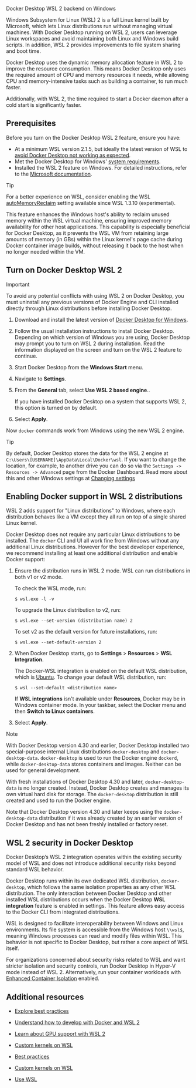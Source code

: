 Docker Desktop WSL 2 backend on Windows


Windows Subsystem for Linux (WSL) 2 is a full Linux kernel built by Microsoft, which lets Linux distributions run without managing virtual machines. With Docker Desktop running on WSL 2, users can leverage Linux workspaces and avoid maintaining both Linux and Windows build scripts. In addition, WSL 2 provides improvements to file system sharing and boot time.

Docker Desktop uses the dynamic memory allocation feature in WSL 2 to improve the resource consumption. This means Docker Desktop only uses the required amount of CPU and memory resources it needs, while allowing CPU and memory-intensive tasks such as building a container, to run much faster.

Additionally, with WSL 2, the time required to start a Docker daemon after a cold start is significantly faster.

## Prerequisites

Before you turn on the Docker Desktop WSL 2 feature, ensure you have:

- At a minimum WSL version 2.1.5, but ideally the latest version of WSL to [avoid Docker Desktop not working as expected](best-practices.md).
- Met the Docker Desktop for Windows' [system requirements](/manuals/desktop/setup/install/windows-install.md#system-requirements).
- Installed the WSL 2 feature on Windows. For detailed instructions, refer to the [Microsoft documentation](https://docs.microsoft.com/en-us/windows/wsl/install-win10).

> [!TIP]
>
> For a better experience on WSL, consider enabling the WSL
> [autoMemoryReclaim](https://learn.microsoft.com/en-us/windows/wsl/wsl-config#experimental-settings)
> setting available since WSL 1.3.10 (experimental).
>
> This feature enhances the Windows host's ability to reclaim unused memory within the WSL virtual machine, ensuring improved memory availability for other host applications. This capability is especially beneficial for Docker Desktop, as it prevents the WSL VM from retaining large amounts of memory (in GBs) within the Linux kernel's page cache during Docker container image builds, without releasing it back to the host when no longer needed within the VM.

## Turn on Docker Desktop WSL 2

> [!IMPORTANT]
>
> To avoid any potential conflicts with using WSL 2 on Docker Desktop, you must uninstall any previous versions of Docker Engine and CLI installed directly through Linux distributions before installing Docker Desktop.

1. Download and install the latest version of [Docker Desktop for Windows](https://desktop.docker.com/win/main/amd64/Docker%20Desktop%20Installer.exe).
2. Follow the usual installation instructions to install Docker Desktop. Depending on which version of Windows you are using, Docker Desktop may prompt you to turn on WSL 2 during installation. Read the information displayed on the screen and turn on the WSL 2 feature to continue.
3. Start Docker Desktop from the **Windows Start** menu.
4. Navigate to **Settings**.
5. From the **General** tab, select **Use WSL 2 based engine**..

    If you have installed Docker Desktop on a system that supports WSL 2, this option is turned on by default.
6. Select **Apply**.

Now `docker` commands work from Windows using the new WSL 2 engine.

> [!TIP]
>
> By default, Docker Desktop stores the data for the WSL 2 engine at `C:\Users\[USERNAME]\AppData\Local\Docker\wsl`.
> If you want to change the location, for example, to another drive you can do so via the `Settings -> Resources -> Advanced` page from the Docker Dashboard.
> Read more about this and other Windows settings at [Changing settings](/manuals/desktop/settings-and-maintenance/settings.md)

## Enabling Docker support in WSL 2 distributions

WSL 2 adds support for "Linux distributions" to Windows, where each distribution behaves like a VM except they all run on top of a single shared Linux kernel.

Docker Desktop does not require any particular Linux distributions to be installed. The `docker` CLI and UI all work fine from Windows without any additional Linux distributions. However for the best developer experience, we recommend installing at least one additional distribution and enable Docker support:

1. Ensure the distribution runs in WSL 2 mode. WSL can run distributions in both v1 or v2 mode.

    To check the WSL mode, run:

     ```console
     $ wsl.exe -l -v
     ```

    To upgrade the Linux distribution to v2, run:

    ```console
    $ wsl.exe --set-version (distribution name) 2
    ```

    To set v2 as the default version for future installations, run:

    ```console
    $ wsl.exe --set-default-version 2
    ```

2. When Docker Desktop starts, go to **Settings** > **Resources** > **WSL Integration**.

    The Docker-WSL integration is enabled on the default WSL distribution, which is [Ubuntu](https://learn.microsoft.com/en-us/windows/wsl/install). To change your default WSL distribution, run:
     ```console
    $ wsl --set-default <distribution name>
    ```
   If **WSL integrations** isn't available under **Resources**, Docker may be in Windows container mode. In your taskbar, select the Docker menu and then **Switch to Linux containers**.

3. Select **Apply**.

> [!NOTE]
>
> With Docker Desktop version 4.30 and earlier, Docker Desktop installed two special-purpose internal Linux distributions `docker-desktop` and `docker-desktop-data`. `docker-desktop` is used to run the Docker engine `dockerd`, while `docker-desktop-data` stores containers and images. Neither can be used for general development.
>
> With fresh installations of Docker Desktop 4.30 and later, `docker-desktop-data` is no longer created. Instead, Docker Desktop creates and 
> manages its own virtual hard disk for storage. The `docker-desktop` distribution is still created and used to run the Docker engine.
>
> Note that Docker Desktop version 4.30 and later keeps using the `docker-desktop-data` distribution if it was already created by an earlier version of Docker Desktop and has not been freshly installed or factory reset.

## WSL 2 security in Docker Desktop

Docker Desktop’s WSL 2 integration operates within the existing security model of WSL and does not introduce additional security risks beyond standard WSL behavior.

Docker Desktop runs within its own dedicated WSL distribution, `docker-desktop`, which follows the same isolation properties as any other WSL distribution. The only interaction between Docker Desktop and other installed WSL distributions occurs when the Docker Desktop **WSL integration** feature is enabled in settings. This feature allows easy access to the Docker CLI from integrated distributions. 

WSL is designed to facilitate interoperability between Windows and Linux environments. Its file system is accessible from the Windows host `\\wsl$`, meaning Windows processes can read and modify files within WSL. This behavior is not specific to Docker Desktop, but rather a core aspect of WSL itself.

For organizations concerned about security risks related to WSL and want stricter isolation and security controls, run Docker Desktop in Hyper-V mode instead of WSL 2. Alternatively, run your container workloads with [Enhanced Container Isolation](/manuals/enterprise/security/hardened-desktop/enhanced-container-isolation/_index.md) enabled.

## Additional resources

- [Explore best practices](best-practices.md)
- [Understand how to develop with Docker and WSL 2](use-wsl.md)
- [Learn about GPU support with WSL 2](/manuals/desktop/features/gpu.md)
- [Custom kernels on WSL](custom-kernels.md)



- [Best practices](https://docs.docker.com/desktop/features/wsl/best-practices/)

- [Custom kernels on WSL](https://docs.docker.com/desktop/features/wsl/custom-kernels/)

- [Use WSL](https://docs.docker.com/desktop/features/wsl/use-wsl/)

